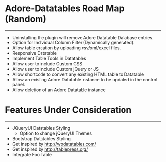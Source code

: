 # Adore-Datatables Road Map (Random)
-------------------------------------------------------------------------
* Uninstalling the plugin will remove Adore Datatable Database entries.
* Option for Individual Column Filter (Dynamically generated).
* Allow table creation by uploading csv/xml/excel files.
* Responsive Datatable
* Implement Table Tools in Datatables
* Allow user to include Custom CSS
* Allow user to include Custom jQuery or JS 
* Allow shortcode to convert any existing HTML table to Datatable
* Allow an existing Adore Datatable instance to be updated in the control panel.
* Allow deletion of an Adore Datatable instance


# Features Under Consideration
-------------------------------------------------------------------------
* JQueryUI Datatables Styling
	* Option to change jQueryUI Themes
* Bootstrap Datatables Styling
* Get inspired by http://wpdatatables.com/
* Get inspired by http://tablepress.org/
* Integrate Foo Table
